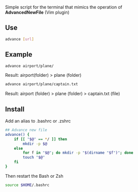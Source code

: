 Simple script for the terminal that mimics the operation of **AdvancedNewFile** (Vim plugin)

## Use

```bash
advance [url]
```

## Example

```bash
advance airport/plane/
```

Result: airport(folder) > plane (folder)

```bash
advance airport/plane/captain.txt
```

Result: airport (folder) > plane (folder) > captain.txt (file)


## Install

Add an alias to .bashrc or .zshrc

```bash
## Advance new file
advance() {
	if [[ "$@" == */ ]] then
		mkdir -p $@
	else
		for f in "$@"; do mkdir -p "$(dirname "$f")"; done
		touch "$@"
	fi
}
```

Then restart the Bash or Zsh

```bash
source $HOME/.bashrc
```

